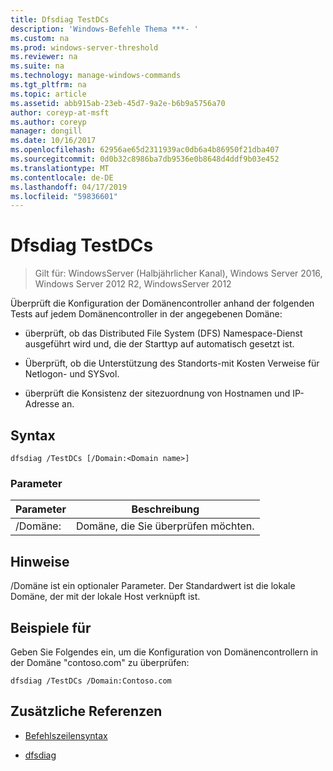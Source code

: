 ```yaml
---
title: Dfsdiag TestDCs
description: 'Windows-Befehle Thema ***- '
ms.custom: na
ms.prod: windows-server-threshold
ms.reviewer: na
ms.suite: na
ms.technology: manage-windows-commands
ms.tgt_pltfrm: na
ms.topic: article
ms.assetid: abb915ab-23eb-45d7-9a2e-b6b9a5756a70
author: coreyp-at-msft
ms.author: coreyp
manager: dongill
ms.date: 10/16/2017
ms.openlocfilehash: 62956ae65d2311939ac0db6a4b86950f21dba407
ms.sourcegitcommit: 0d0b32c8986ba7db9536e0b8648d4ddf9b03e452
ms.translationtype: MT
ms.contentlocale: de-DE
ms.lasthandoff: 04/17/2019
ms.locfileid: "59836601"
---
```

# <a name="dfsdiag-testdcs"></a>Dfsdiag TestDCs

>Gilt für: WindowsServer (Halbjährlicher Kanal), Windows Server 2016, Windows Server 2012 R2, WindowsServer 2012

Überprüft die Konfiguration der Domänencontroller anhand der folgenden Tests auf jedem Domänencontroller in der angegebenen Domäne:  
  
-   überprüft, ob das Distributed File System \(DFS\) Namespace-Dienst ausgeführt wird und, die der Starttyp auf automatisch gesetzt ist.  
  
-   Überprüft, ob die Unterstützung des Standorts\-mit Kosten Verweise für Netlogon- und SYSvol.  
  
-   überprüft die Konsistenz der sitezuordnung von Hostnamen und IP-Adresse an.  
  
  
  
## <a name="syntax"></a>Syntax  
  
```  
dfsdiag /TestDCs [/Domain:<Domain name>]  
```  
  
### <a name="parameters"></a>Parameter  
  
|Parameter|Beschreibung|  
|-------|--------|  
|\/Domäne:<Domain name>|Domäne, die Sie überprüfen möchten.|  
  
## <a name="remarks"></a>Hinweise  
\/Domäne ist ein optionaler Parameter. Der Standardwert ist die lokale Domäne, der mit der lokale Host verknüpft ist.  
  
## <a name="BKMK_Examples"></a>Beispiele für  
Geben Sie Folgendes ein, um die Konfiguration von Domänencontrollern in der Domäne "contoso.com" zu überprüfen:  
  
```  
dfsdiag /TestDCs /Domain:Contoso.com  
```  
  
## <a name="additional-references"></a>Zusätzliche Referenzen  
  
-   [Befehlszeilensyntax](command-line-syntax-key.md)  
  
-   [dfsdiag](dfsdiag.md)  
  

